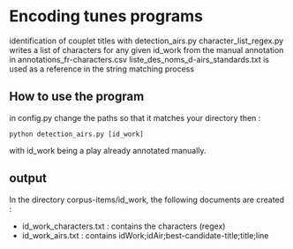 # Encoding tunes programs 

identification of couplet titles with detection_airs.py
character_list_regex.py writes a list of characters for any given id_work from the manual annotation in annotations_fr-characters.csv
liste_des_noms_d-airs_standards.txt is used as a reference in the string matching process 

## How to use the program

in config.py change the paths so that it matches your directory
then : 

```python detection_airs.py [id_work]```

with id_work being a play already annotated manually. 

## output

In the directory corpus-items/id_work, the following documents are created :
- id_work_characters.txt : contains the characters (regex)
- id_work_airs.txt : contains idWork;idAir;best-candidate-title;title;line



